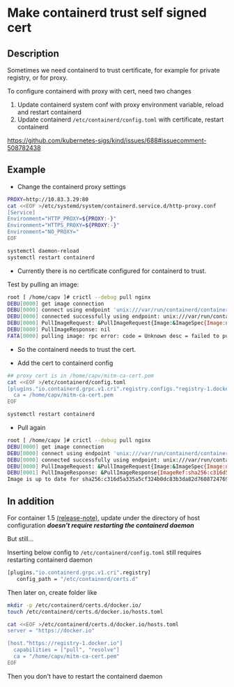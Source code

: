 # Make containerd trust self signed cert

## Description

Sometimes we need containerd to trust certificate, for example for private registry, or for proxy.

To configure containerd with proxy with cert, need two changes

1. Update containerd system conf with proxy environment variable, reload and restart containerd
2. Update containerd `/etc/containerd/config.toml` with certificate, restart containerd

https://github.com/kubernetes-sigs/kind/issues/688#issuecomment-508782438


## Example

* Change the containerd proxy settings

```sh
PROXY=http://10.83.3.29:80
cat <<EOF >/etc/systemd/system/containerd.service.d/http-proxy.conf
[Service]
Environment="HTTP_PROXY=${PROXY:-}"
Environment="HTTPS_PROXY=${PROXY:-}"
Environment="NO_PROXY="
EOF

systemctl daemon-reload
systemctl restart containerd
```

* Currently there is no certificate configured for containerd to trust.

Test by pulling an image:

```sh
root [ /home/capv ]# crictl --debug pull nginx
DEBU[0000] get image connection
DEBU[0000] connect using endpoint 'unix:///var/run/containerd/containerd.sock' with '2s' timeout
DEBU[0000] connected successfully using endpoint: unix:///var/run/containerd/containerd.sock
DEBU[0000] PullImageRequest: &PullImageRequest{Image:&ImageSpec{Image:nginx,Annotations:map[string]string{},},Auth:nil,SandboxConfig:nil,}
DEBU[0000] PullImageResponse: nil
FATA[0000] pulling image: rpc error: code = Unknown desc = failed to pull and unpack image "docker.io/library/nginx:latest": failed to resolve reference "docker.io/library/nginx:latest": failed to do request: Head "https://registry-1.docker.io/v2/library/nginx/manifests/latest": proxyconnect tcp: x509: certificate signed by unknown authority
```

* So the containerd needs to trust the cert.

* Add the cert to containerd config

```sh
## proxy cert is in /home/capv/mitm-ca-cert.pem
cat <<EOF >/etc/containerd/config.toml
[plugins."io.containerd.grpc.v1.cri".registry.configs."registry-1.docker.io".tls]
  ca = /home/capv/mitm-ca-cert.pem
EOF

systemctl restart containerd
```

* Pull again

```sh
root [ /home/capv ]# crictl --debug pull nginx
DEBU[0000] get image connection
DEBU[0000] connect using endpoint 'unix:///var/run/containerd/containerd.sock' with '2s' timeout
DEBU[0000] connected successfully using endpoint: unix:///var/run/containerd/containerd.sock
DEBU[0000] PullImageRequest: &PullImageRequest{Image:&ImageSpec{Image:nginx,Annotations:map[string]string{},},Auth:nil,SandboxConfig:nil,}
DEBU[0001] PullImageResponse: &PullImageResponse{ImageRef:sha256:c316d5a335a5cf324b0dc83b3da82d7608724769f6454f6d9a621f3ec2534a5a,}
Image is up to date for sha256:c316d5a335a5cf324b0dc83b3da82d7608724769f6454f6d9a621f3ec2534a5a
```

## In addition

For container 1.5 [(release-note)](https://github.com/containerd/containerd/releases/tag/v1.5.0), update under the directory of host configuration ***doesn't require restarting the containerd daemon***

But still...

Inserting below config to `/etc/containerd/config.toml` still requires restarting containerd daemon

```sh
[plugins."io.containerd.grpc.v1.cri".registry]
   config_path = "/etc/containerd/certs.d"
```

Then later on, create folder like

```sh
mkdir -p /etc/containerd/certs.d/docker.io/
touch /etc/containerd/certs.d/docker.io/hosts.toml

cat <<EOF >/etc/containerd/certs.d/docker.io/hosts.toml
server = "https://docker.io"

[host."https://registry-1.docker.io"]
  capabilities = ["pull", "resolve"]
  ca = "/home/capv/mitm-ca-cert.pem"
EOF
```

Then you don't have to restart the containerd daemon
